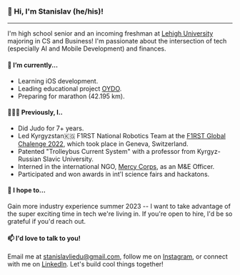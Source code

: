 ### 👋 Hi, I'm Stanislav (he/his)! 
---
<!--
**stanislavlivl/stanislavlivl** is a ✨ _special_ ✨ repository because its `README.md` (this file) appears on your GitHub profile.

Here are some ideas to get you started:

- 🔭 I’m currently working on ...
- 🌱 I’m currently learning ...
- 👯 I’m looking to collaborate on ...
- 🤔 I’m looking for help with ...
- 💬 Ask me about ...
- 📫 How to reach me: ...
- 😄 Pronouns: ...
- ⚡ Fun fact: ...
-->
 I'm high school senior and an incoming freshman at [Lehigh University](https://www.usnews.com/best-colleges/lehigh-university-3289) majoring in CS and Business! I'm passionate about the intersection of tech (especially AI and Mobile Development) and finances.

#### 🌱 I’m currently...

*  Learning iOS development.
*  Leading educational project [OYDO](https://instagram.com/oydokg?igshid=YmMyMTA2M2Y=).
*  Preparing for marathon (42.195 km).

#### 👩🏻‍💻 Previously, I..

* Did Judo for 7+ years.
* Led Kyrgyzstan🇰🇬 F1RST National Robotics Team at the [F1RST Global Chalenge 2022](https://first.global/), which took place in Geneva, Switzerland.
* Patented "Trolleybus Current System" with a professor from Kyrgyz-Russian Slavic University.
* Interned in the international NGO, [Mercy Corps](https://www.mercycorps.org/), as an M&E Officer.
* Participated and won awards in int'l science fairs and hackatons.

#### 🎯 I hope to...

 Gain more industry experience summer 2023 -- I want to take advantage of the super exciting time in tech we're living in. If you're open to hire, I'd be so grateful if you'd reach out.

#### 📫 I'd love to talk to you!

 Email me at stanislavliedu@gmail.com, follow me on [Instagram](https://instagram.com/stanislavlivl?igshid=YmMyMTA2M2Y=), or connect with me on [LinkedIn](https://www.linkedin.com/in/stanislavli). Let's build cool things together!
